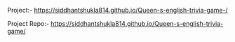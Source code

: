 Project:- https://siddhantshukla814.github.io/Queen-s-english-trivia-game-/


Project Repo:- https://siddhantshukla814.github.io/Queen-s-english-trivia-game/
